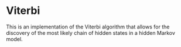 # Viterbi
This is an implementation of the Viterbi algorithm that allows for the discovery of the most likely chain of hidden states in a hidden Markov model.
